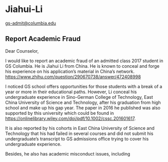 # Jiahui-Li 

gs-admit@columbia.edu


## Report Academic Fraud 
Dear Counselor, 

I would like to report an academic fraud of an admitted class 2017 student in GS Columbia. He is Jiahui Li from China. He is known to conceal and forge his experience on his application’s material in China’s network.
https://www.zhihu.com/question/290670738/answer/472408998

I noticed GS school offers opportunities for those students with a break of a year or more in their educational paths. However, Li conceal his undergraduate experience in Sino-German College of Technology, East China University of Science and Technology, after his graduation from high school and make up his gap year. The paper in 2016 he published was also supported by this university which could be found in https://onlinelibrary.wiley.com/doi/pdf/10.1002/cssc.201601617. 

It is also reported by his cohorts in East China University of Science and Technology that his had failed in several courses and did not submit his undergraduate’s transcript to GS admissions office trying to cover his undergraduate experience. 

Besides, he also has academic misconduct issues, including 
